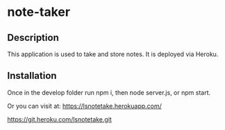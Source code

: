 # note-taker

## Description
This application is used to take and store notes. It is deployed via Heroku. 

## Installation
Once in the develop folder run npm i, then node server.js, or npm start.

Or you can visit at: https://lsnotetake.herokuapp.com/

https://git.heroku.com/lsnotetake.git

